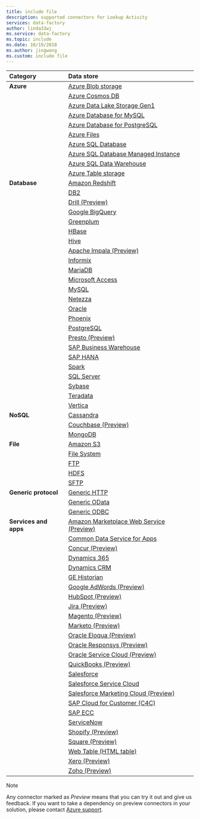 ```yaml
---
title: include file
description: supported connectors for Lookup Activity
services: data-factory
author: linda33wj
ms.service: data-factory
ms.topic: include
ms.date: 10/19/2018
ms.author: jingwang
ms.custom: include file
---
```


| Category | Data store |
|:--- |:--- |
| **Azure** |[Azure Blob storage](../articles/data-factory/connector-azure-blob-storage.md) |
| &nbsp; |[Azure Cosmos DB](../articles/data-factory/connector-azure-cosmos-db.md) |
| &nbsp; |[Azure Data Lake Storage Gen1](../articles/data-factory/connector-azure-data-lake-store.md) |
| &nbsp; |[Azure Database for MySQL](../articles/data-factory/connector-azure-database-for-mysql.md) |
| &nbsp; |[Azure Database for PostgreSQL](../articles/data-factory/connector-azure-database-for-postgresql.md) |
| &nbsp; |[Azure Files](../articles/data-factory/connector-azure-file-storage.md) |
| &nbsp; |[Azure SQL Database](../articles/data-factory/connector-azure-sql-database.md) |
| &nbsp; |[Azure SQL Database Managed Instance](../articles/data-factory/connector-azure-sql-database-managed-insance.md) |
| &nbsp; |[Azure SQL Data Warehouse](../articles/data-factory/connector-azure-sql-data-warehouse.md) |
| &nbsp; |[Azure Table storage](../articles/data-factory/connector-azure-table-storage.md) |
| **Database** |[Amazon Redshift](../articles/data-factory/connector-amazon-redshift.md) |
| &nbsp; |[DB2](../articles/data-factory/connector-db2.md) |
| &nbsp; |[Drill (Preview)](../articles/data-factory/connector-drill.md) |
| &nbsp; |[Google BigQuery](../articles/data-factory/connector-google-bigquery.md) |
| &nbsp; |[Greenplum](../articles/data-factory/connector-greenplum.md) |
| &nbsp; |[HBase](../articles/data-factory/connector-hbase.md) |
| &nbsp; |[Hive](../articles/data-factory/connector-hive.md) |
| &nbsp; |[Apache Impala (Preview)](../articles/data-factory/connector-impala.md) |
| &nbsp; |[Informix](../articles/data-factory/connector-odbc.md#ibm-informix-source) 
| &nbsp; |[MariaDB](../articles/data-factory/connector-mariadb.md) |
| &nbsp; |[Microsoft Access](../articles/data-factory/connector-odbc.md#microsoft-access-source) |
| &nbsp; |[MySQL](../articles/data-factory/connector-mysql.md) |
| &nbsp; |[Netezza](../articles/data-factory/connector-netezza.md) |
| &nbsp; |[Oracle](../articles/data-factory/connector-oracle.md) |
| &nbsp; |[Phoenix](../articles/data-factory/connector-phoenix.md) |
| &nbsp; |[PostgreSQL](../articles/data-factory/connector-postgresql.md) 
| &nbsp; |[Presto (Preview)](../articles/data-factory/connector-presto.md) |
| &nbsp; |[SAP Business Warehouse](../articles/data-factory/connector-sap-business-warehouse.md) |
| &nbsp; |[SAP HANA](../articles/data-factory/connector-sap-hana.md) |
| &nbsp; |[Spark](../articles/data-factory/connector-spark.md) |
| &nbsp; |[SQL Server](../articles/data-factory/connector-sql-server.md) |
| &nbsp; |[Sybase](../articles/data-factory/connector-sybase.md) |
| &nbsp; |[Teradata](../articles/data-factory/connector-teradata.md) |
| &nbsp; |[Vertica](../articles/data-factory/connector-vertica.md) |
| **NoSQL** |[Cassandra](../articles/data-factory/connector-cassandra.md) |
| &nbsp; |[Couchbase (Preview)](../articles/data-factory/connector-couchbase.md) |
| &nbsp; |[MongoDB](../articles/data-factory/connector-mongodb.md) |
| **File** |[Amazon S3](../articles/data-factory/connector-amazon-simple-storage-service.md) |
| &nbsp; |[File System](../articles/data-factory/connector-file-system.md) |
| &nbsp; |[FTP](../articles/data-factory/connector-ftp.md) |
| &nbsp; |[HDFS](../articles/data-factory/connector-hdfs.md) |
| &nbsp; |[SFTP](../articles/data-factory/connector-sftp.md) |
| **Generic protocol** |[Generic HTTP](../articles/data-factory/connector-http.md) |
| &nbsp; |[Generic OData](../articles/data-factory/connector-odata.md) |
| &nbsp; |[Generic ODBC](../articles/data-factory/connector-odbc.md) |
| **Services and apps** |[Amazon Marketplace Web Service (Preview)](../articles/data-factory/connector-amazon-marketplace-web-service.md) |
| &nbsp; |[Common Data Service for Apps](../articles/data-factory/connector-dynamics-crm-office-365.md) |✓
| &nbsp; |[Concur (Preview)](../articles/data-factory/connector-concur.md) |
| &nbsp; |[Dynamics 365](../articles/data-factory/connector-dynamics-crm-office-365.md) |
| &nbsp; |[Dynamics CRM](../articles/data-factory/connector-dynamics-crm-office-365.md) |
| &nbsp; |[GE Historian](../articles/data-factory/connector-odbc.md#ge-historian-source) 
| &nbsp; |[Google AdWords (Preview)](../articles/data-factory/connector-google-adwords.md) |
| &nbsp; |[HubSpot (Preview)](../articles/data-factory/connector-hubspot.md) |
| &nbsp; |[Jira (Preview)](../articles/data-factory/connector-jira.md) |
| &nbsp; |[Magento (Preview)](../articles/data-factory/connector-magento.md) |
| &nbsp; |[Marketo (Preview)](../articles/data-factory/connector-marketo.md) |
| &nbsp; |[Oracle Eloqua (Preview)](../articles/data-factory/connector-oracle-eloqua.md) |
| &nbsp; |[Oracle Responsys (Preview)](../articles/data-factory/connector-oracle-responsys.md) |
| &nbsp; |[Oracle Service Cloud (Preview)](../articles/data-factory/connector-oracle-service-cloud.md) || &nbsp; |[Paypal (Preview)](../articles/data-factory/connector-paypal.md) |
| &nbsp; |[QuickBooks (Preview)](../articles/data-factory/connector-quickbooks.md) |
| &nbsp; |[Salesforce](../articles/data-factory/connector-salesforce.md) |
| &nbsp; |[Salesforce Service Cloud](../articles/data-factory/connector-salesforce.md) |
| &nbsp; |[Salesforce Marketing Cloud (Preview)](../articles/data-factory/connector-salesforce-marketing-cloud.md) |
| &nbsp; |[SAP Cloud for Customer (C4C)](../articles/data-factory/connector-sap-cloud-for-customer.md) |
| &nbsp; |[SAP ECC](../articles/data-factory/connector-sap-ecc.md) |
| &nbsp; |[ServiceNow](../articles/data-factory/connector-servicenow.md) |
| &nbsp; |[Shopify (Preview)](../articles/data-factory/connector-shopify.md) |
| &nbsp; |[Square (Preview)](../articles/data-factory/connector-square.md) |
| &nbsp; |[Web Table (HTML table)](../articles/data-factory/connector-web-table.md) 
| &nbsp; |[Xero (Preview)](../articles/data-factory/connector-xero.md) |
| &nbsp; |[Zoho (Preview)](../articles/data-factory/connector-zoho.md) |

> [!NOTE]
> Any connector marked as *Preview* means that you can try it out and give us feedback. If you want to take a dependency on preview connectors in your solution, please contact [Azure support](https://azure.microsoft.com/support/).